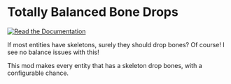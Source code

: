 # Totally Balanced Bone Drops

[![Read the Documentation](https://cdn.jsdelivr.net/npm/@intergrav/devins-badges@2/assets/cozy/documentation/ghpages_vector.svg)](https://docs.jamalam.tech/totally-balanced-bone-drops/about/)

If most entities have skeletons, surely they should drop bones? Of course! I see no balance issues with this!

This mod makes every entity that has a skeleton drop bones, with a configurable chance.
